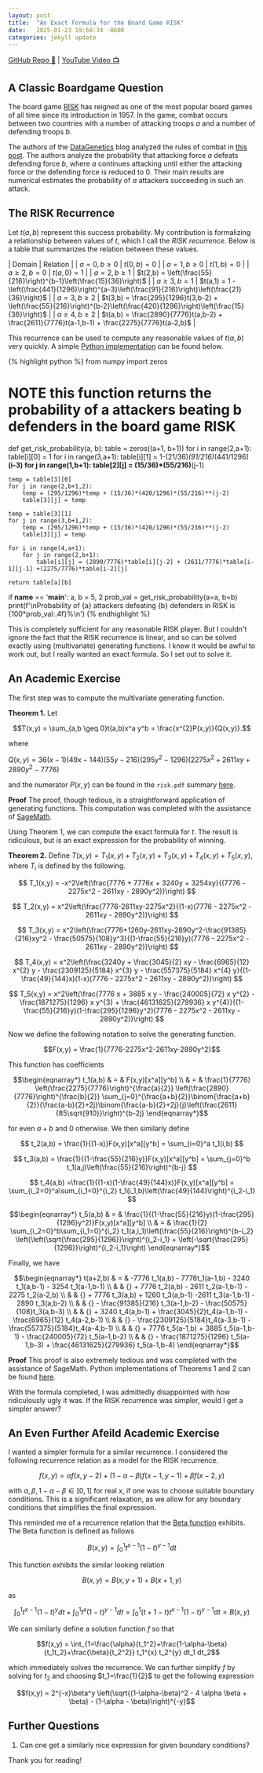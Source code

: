 ```yaml
---
layout: post
title:  "An Exact Formula for the Board Game RISK"
date:   2025-01-23 19:58:34 -0600
categories: jekyll update
---
```


[GitHub Repo 👾](https://github.com/JackHanke/risk) | [YouTube Video 📺](https://www.youtube.com/watch?v=U442pGuUVhY)

## A Classic Boardgame Question

The board game [RISK](https://en.wikipedia.org/wiki/Risk_(game)) has reigned as one of the most popular board games of all time since its introduction in 1957. In the game, combat occurs between two countries with a number of attacking troops $a$ and a number of defending troops $b$. 

The authors of the [DataGenetics](http://datagenetics.com/index.html) blog analyzed the rules of combat in [this post](http://datagenetics.com/blog/november22011/index.html). The authors analyze the probability that attacking force $a$ defeats defending force $b$, where $a$ continues attacking until either the attacking force or the defending force is reduced to $0$. Their main results are numerical estimates the probability of $a$ attackers succeeding in such an attack. 

## The RISK Recurrence

Let $t(a,b)$ represent this success probability. My contribution is formalizing a relationship between values of $t$, which I call the *RISK recurrence*. Below is a table that summarizes the relation between these values. 

| Domain | Relation |
| $a=0,b \geq 0$ | $t(0,b) = 0$ |
| $a=1,b \geq 0$ | $t(1,b) = 0$ |
| $a \geq 2,b=0$ | $t(a,0) = 1$ |
| $a=2,b \geq 1$ | $t(2,b) = \left(\frac{55}{216}\right)^{b-1}\left(\frac{15}{36}\right)$ |
| $a \geq 3,b=1$ | $t(a,1) = 1 - \left(\frac{441}{1296}\right)^{a-3}\left(\frac{91}{216}\right)\left(\frac{21}{36}\right)$ |
| $a=3,b \geq 2$ | $t(3,b) = \frac{295}{1296}t(3,b-2) + \left(\frac{55}{216}\right)^{b-2}\left(\frac{420}{1296}\right)\left(\frac{15}{36}\right)$ |
| $a \geq 4,b \geq 2$ | $t(a,b) = \frac{2890}{7776}t(a,b-2) + \frac{2611}{7776}t(a-1,b-1) + \frac{2275}{7776}t(a-2,b)$ |

This recurrence can be used to compute any reasonable values of $t(a,b)$ very quickly. A simple [Python implementation](https://github.com/JackHanke/risk/blob/main/risk.py) can be found below. 

{% highlight python %}
from numpy import zeros

# NOTE this function returns the probability of a attackers beating b defenders in the board game RISK
def get_risk_probability(a, b):
    table = zeros((a+1, b+1))
    for i in range(2,a+1): table[i][0] = 1
    for i in range(3,a+1): table[i][1] = 1-(21/36)*(91/216)*(441/1296)**(i-3)
    for j in range(1,b+1): table[2][j] = (15/36)*(55/216)**(j-1)

    temp = table[3][0]
    for j in range(2,b+1,2): 
        temp = (295/1296)*temp + (15/36)*(420/1296)*(55/216)**(j-2)
        table[3][j] = temp

    temp = table[3][1]
    for j in range(3,b+1,2): 
        temp = (295/1296)*temp + (15/36)*(420/1296)*(55/216)**(j-2)
        table[3][j] = temp

    for i in range(4,a+1):
        for j in range(2,b+1):
            table[i][j] = (2890/7776)*table[i][j-2] + (2611/7776)*table[i-1][j-1] +(2275/7776)*table[i-2][j]

    return table[a][b]

if __name__ == '__main__':
    a, b = 5, 2
    prob_val = get_risk_probability(a=a, b=b)
    print(f'\nProbability of {a} attackers defeating {b} defenders in RISK is {100*prob_val:.4f}%\n')
{% endhighlight %}

This is completely sufficient for any reasonable RISK player. But I couldn't ignore the fact that the RISK recurrence is linear, and so can be solved exactly using (multivariate) generating functions. I knew it would be awful to work out, but I really wanted an exact formula. So I set out to solve it.

## An Academic Exercise

The first step was to compute the multivariate generating function.

**Theorem 1.** Let

$$T(x,y) = \sum_{a,b \geq 0}t(a,b)x^a y^b = \frac{x^{2}P(x,y)}{Q(x,y)}.$$

where

$Q(x,y) = 36 (x - 1)(49 x - 144)(55 y - 216)(295 y^{2} - 1296)(2275 x^{2} + 2611 x y + 2890 y^{2} - 7776)$

and the numerator $P(x,y)$ can be found in the `risk.pdf` summary [here](https://github.com/JackHanke/risk/blob/main/writeup/risk.pdf).

**Proof** The proof, though tedious, is a straightforward application of generating functions. This computation was completed with the assistance of [SageMath](https://www.sagemath.org/).

Using Theorem 1, we can compute the exact formula for $t$. The result is ridiculous, but is an exact expression for the probability of winning. 

**Theorem 2.** Define $T(x,y) = T_1(x,y) + T_2(x,y) + T_3(x,y) + T_4(x,y) + T_5(x,y)$, where $T_i$ is defined by the following.

$$ T_1(x,y) = -x^2\left(\frac{7776 + 7776x + 3240y + 3254xy}{(7776 - 2275x^2 - 2611xy - 2890y^2)}\right) $$

$$ T_2(x,y) = x^2\left(\frac{7776-2611xy-2275x^2}{(1-x)(7776 - 2275x^2 - 2611xy - 2890y^2)}\right) $$

$$ T_3(x,y) = x^2\left(\frac{7776+1260y-2611xy-2890y^2-\frac{91385}{216}xy^2 - \frac{50575}{108}y^3}{(1-\frac{55}{216}y)(7776 - 2275x^2 - 2611xy - 2890y^2)}\right) $$

$$ T_4(x,y) = x^2\left(\frac{3240y + \frac{3045}{2} xy - \frac{6965}{12} x^{2} y - \frac{2309125}{5184} x^{3} y - \frac{557375}{5184} x^{4} y}{(1-\frac{49}{144}x)(1-x)(7776 - 2275x^2 - 2611xy - 2890y^2)}\right) $$

$$ T_5(x,y) = x^2\left(\frac{7776 x + 3885 x y - \frac{240005}{72} x y^{2} - \frac{1871275}{1296} x y^{3} + \frac{46131625}{279936} x y^{4}}{(1-\frac{55}{216}y)(1-\frac{295}{1296}y^2)(7776 - 2275x^2 - 2611xy - 2890y^2)}\right) $$

Now we define the following notation to solve the generating function.

$$F(x,y) = \frac{1}{7776-2275x^2-2611xy-2890y^2}$$

This function has coefficients 

$$\begin{eqnarray*}
t_1(a,b) & = & F(x,y)[x^a][y^b] \\
         & = & \frac{1}{7776} \left(\frac{2275}{7776}\right)^{\frac{a}{2}} \left(\frac{2890}{7776}\right)^{\frac{b}{2}} \sum_{j=0}^{\frac{a+b}{2}}\binom{\frac{a+b}{2}}{\frac{a-b}{2}+2j}\binom{\frac{a-b}{2}+2j}{j}\left(\frac{2611}{85\sqrt{910}}\right)^{b-2j}
\end{eqnarray*}$$

for even $a+b$ and $0$ otherwise. We then similarly define

$$ t_2(a,b) = \frac{1}{(1-x)}F(x,y)[x^a][y^b] = \sum_{i=0}^a t_1(i,b) $$

$$ t_3(a,b) = \frac{1}{(1-\frac{55}{216}y)}F(x,y)[x^a][y^b] = \sum_{j=0}^b t_1(a,j)\left(\frac{55}{216}\right)^{b-j} $$

$$ t_4(a,b) =\frac{1}{(1-x)(1-\frac{49}{144}x)}F(x,y)[x^a][y^b] = \sum_{i_2=0}^a\sum_{i_1=0}^{i_2} t_1(i_1,b)\left(\frac{49}{144}\right)^{i_2-i_1} $$

$$\begin{eqnarray*}
t_5(a,b) & = & \frac{1}{(1-\frac{55}{216}y)(1-\frac{295}{1296}y^2)}F(x,y)[x^a][y^b] \\
         & = & \frac{1}{2} \sum_{i_2=0}^b\sum_{i_1=0}^{i_2} t_1(a,i_1)\left(\frac{55}{216}\right)^{b-i_2} \left(\left(\sqrt{\frac{295}{1296}}\right)^{i_2-i_1} + \left(-\sqrt{\frac{295}{1296}}\right)^{i_2-i_1}\right)
\end{eqnarray*}$$

Finally, we have

$$\begin{eqnarray*}
t(a+2,b) & = & -7776 t_1(a,b) - 7776t_1(a-1,b) - 3240 t_1(a,b-1) - 3254 t_1(a-1,b-1) \\
& & {} + 7776 t_2(a,b) - 2611 t_2(a-1,b-1) - 2275 t_2(a-2,b) \\
& & {} + 7776 t_3(a,b) + 1260 t_3(a,b-1) -2611 t_3(a-1,b-1) - 2890 t_3(a,b-2) \\
& & {} - \frac{91385}{216} t_3(a-1,b-2) - \frac{50575}{108}t_3(a,b-3) \\
& & {} + 3240 t_4(a,b-1) + \frac{3045}{2}t_4(a-1,b-1) -  \frac{6965}{12} t_4(a-2,b-1) \\
& & {} - \frac{2309125}{5184}t_4(a-3,b-1) -\frac{557375}{5184}t_4(a-4,b-1) \\
& & {} + 7776 t_5(a-1,b) + 3885 t_5(a-1,b-1) - \frac{240005}{72} t_5(a-1,b-2) \\
& & {} - \frac{1871275}{1296} t_5(a-1,b-3) + \frac{46131625}{279936} t_5(a-1,b-4) 
\end{eqnarray*}$$

**Proof** This proof is also extremely tedious and was completed with the assistance of SageMath. Python implementations of Theorems 1 and 2 can be found [here](https://github.com/JackHanke/risk/blob/main/risky.ipynb).

With the formula completed, I was admittedly disappointed with how ridiculously ugly it was. If the RISK recurrence was simpler, would I get a simpler answer?

## An Even Further Afeild Academic Exercise

I wanted a simpler formula for a similar recurrence. I considered the following recurrence relation as a model for the RISK recurrence.

$$f(x,y) = \alpha f(x,y-2) + (1 - \alpha - \beta)f(x-1,y-1) + \beta f(x-2,y)$$

with $\alpha, \beta, 1-\alpha-\beta \in [0,1]$ for real $x$, if one was to choose suitable boundary conditions. This is a significant relaxation, as we allow for any boundary conditions that simplifies the final expression.

This reminded me of a recurrence relation that the [Beta function](https://en.wikipedia.org/wiki/Beta_function) exhibits. The Beta function is defined as follows

$$B(x,y) = \int_{0}^{1} t^{x-1}(1-t)^{y-1}dt$$

This function exhibits the similar looking relation 

$$B(x,y) = B(x,y+1) + B(x+1,y)$$

as

$$\int_{0}^{1} t^{x-1}(1-t)^{y}dt + \int_{0}^{1} t^{x}(1-t)^{y-1}dt = \int_{0}^{1} (t+1-t) t^{x-1}(1-t)^{y-1}dt = B(x,y)$$

We can similarly define a solution function $f$ so that 

$$f(x,y) = \int_{1=\frac{\alpha}{t_1^2}+\frac{1-\alpha-\beta}{t_1t_2}+\frac{\beta}{t_2^2}} t_1^{x} t_2^{y} dt_1 dt_2$$

which immediately solves the recurrence. We can further simplify $f$ by solving for $t_2$ and choosing $t_1=\frac{1}{2}$ to get the following expression

$$f(x,y) = 2^{-x}\beta^y \left(\sqrt{(1-\alpha-\beta)^2 - 4 \alpha \beta + \beta} - (1-\alpha - \beta)\right)^{-y}$$

## Further Questions

1. Can one get a similarly nice expression for given boundary conditions?

Thank you for reading!
